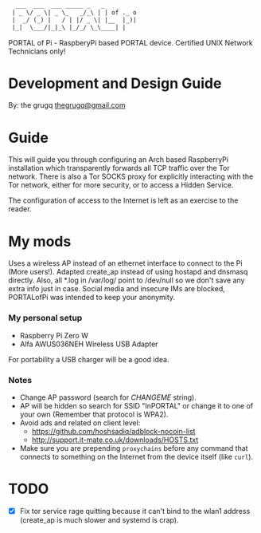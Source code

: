 ```html
  ___  ___  ___ _____ _   _
 | _ \/ _ \| _ \_   _/_\ | | of ._ o  
 |  _/ (_) |   / | |/ _ \| |__  |_)|  
 |_|  \___/|_|_\ |_/_/ \_\____| |
```

PORTAL of Pi - RaspberyPi based PORTAL device. Certified UNIX Network Technicians only!

Development and Design Guide
=============================

By: the grugq <thegrugq@gmail.com>

Guide
=====

This will guide you through configuring an Arch based RaspberryPi installation
which transparently forwards all TCP traffic over the Tor network. There is 
also a Tor SOCKS proxy for explicitly interacting with the Tor network, either
for more security, or to access a Hidden Service.

The configuration of access to the Internet is left as an exercise to the reader.

My mods
=======

Uses a wireless AP instead of an ethernet interface to connect to the Pi (More users!). Adapted create_ap instead of using hostapd and dnsmasq directly. Also, all \*.log in /var/log/ point to /dev/null so we don't save any extra info just in case. Social media and insecure IMs are blocked, PORTALofPi was intended to keep your anonymity.

### My personal setup
 * Raspberry Pi Zero W
 * Alfa AWUS036NEH Wireless USB Adapter

For portability a USB charger will be a good idea.

### Notes
 * Change AP password (search for _CHANGEME_ string).
 * AP will be hidden so search for SSID "InPORTAL" or change it to one of your own (Remember that protocol is WPA2).
 * Avoid ads and related on client level:
   * https://github.com/hoshsadiq/adblock-nocoin-list
   * http://support.it-mate.co.uk/downloads/HOSTS.txt
 * Make sure you are prepending `proxychains` before any command that connects to something on the Internet from the device itself (like `curl`).

TODO
====
 - [x] Fix tor service rage quitting because it can't bind to the wlan1 address (create_ap is much slower and systemd is crap).
 
